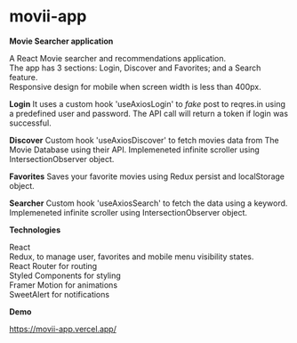 # movii-app
**Movie Searcher application**

A  React Movie searcher and recommendations application.
<br>
The app has 3 sections: Login, Discover and Favorites; and a Search feature.
<br>
Responsive design for mobile when screen width is less than 400px.

**Login**
It uses a custom hook 'useAxiosLogin' to _fake_ post to reqres.in using a predefined user and password.
The API call will return a token if login was successful.

**Discover**
Custom hook 'useAxiosDiscover' to fetch movies data from The Movie Database using their API.
Implemeneted infinite scroller using IntersectionObserver object.

**Favorites**
Saves your favorite movies using Redux persist and localStorage object.

**Searcher**
Custom hook 'useAxiosSearch' to fetch the data using a keyword.
Implemeneted infinite scroller using IntersectionObserver object.

**Technologies**

React
<br>
Redux, to manage user, favorites and mobile menu visibility states.
<br>
React Router for routing
<br>
Styled Components for styling
<br>
Framer Motion for animations
<br>
SweetAlert for notifications

**Demo**

https://movii-app.vercel.app/
